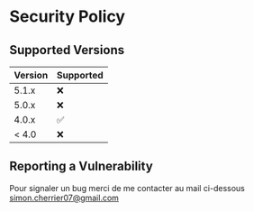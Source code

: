 # Security Policy

## Supported Versions

| Version | Supported          |
| ------- | ------------------ |
| 5.1.x   | :x:                |
| 5.0.x   | :x:                |
| 4.0.x   | :white_check_mark: |
| < 4.0   | :x:                |

## Reporting a Vulnerability

Pour signaler un bug merci de me contacter au mail ci-dessous
simon.cherrier07@gmail.com
